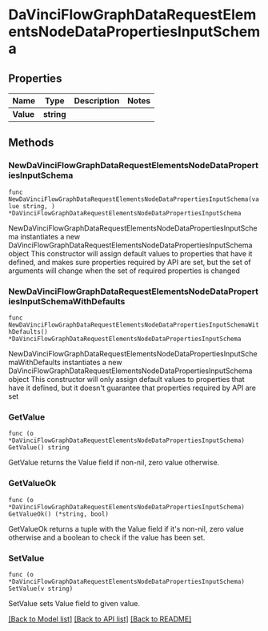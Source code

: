 # DaVinciFlowGraphDataRequestElementsNodeDataPropertiesInputSchema

## Properties

Name | Type | Description | Notes
------------ | ------------- | ------------- | -------------
**Value** | **string** |  | 

## Methods

### NewDaVinciFlowGraphDataRequestElementsNodeDataPropertiesInputSchema

`func NewDaVinciFlowGraphDataRequestElementsNodeDataPropertiesInputSchema(value string, ) *DaVinciFlowGraphDataRequestElementsNodeDataPropertiesInputSchema`

NewDaVinciFlowGraphDataRequestElementsNodeDataPropertiesInputSchema instantiates a new DaVinciFlowGraphDataRequestElementsNodeDataPropertiesInputSchema object
This constructor will assign default values to properties that have it defined,
and makes sure properties required by API are set, but the set of arguments
will change when the set of required properties is changed

### NewDaVinciFlowGraphDataRequestElementsNodeDataPropertiesInputSchemaWithDefaults

`func NewDaVinciFlowGraphDataRequestElementsNodeDataPropertiesInputSchemaWithDefaults() *DaVinciFlowGraphDataRequestElementsNodeDataPropertiesInputSchema`

NewDaVinciFlowGraphDataRequestElementsNodeDataPropertiesInputSchemaWithDefaults instantiates a new DaVinciFlowGraphDataRequestElementsNodeDataPropertiesInputSchema object
This constructor will only assign default values to properties that have it defined,
but it doesn't guarantee that properties required by API are set

### GetValue

`func (o *DaVinciFlowGraphDataRequestElementsNodeDataPropertiesInputSchema) GetValue() string`

GetValue returns the Value field if non-nil, zero value otherwise.

### GetValueOk

`func (o *DaVinciFlowGraphDataRequestElementsNodeDataPropertiesInputSchema) GetValueOk() (*string, bool)`

GetValueOk returns a tuple with the Value field if it's non-nil, zero value otherwise
and a boolean to check if the value has been set.

### SetValue

`func (o *DaVinciFlowGraphDataRequestElementsNodeDataPropertiesInputSchema) SetValue(v string)`

SetValue sets Value field to given value.



[[Back to Model list]](../README.md#documentation-for-models) [[Back to API list]](../README.md#documentation-for-api-endpoints) [[Back to README]](../README.md)


